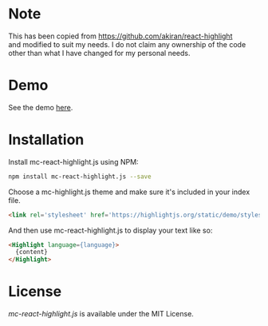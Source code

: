 # Note
This has been copied from https://github.com/akiran/react-highlight  
and modified to suit my needs.  I do not claim any ownership of the 
code other than what I have changed for my personal needs.

# Demo

See the demo [here](http://bvaughn.github.io/react-highlight.js/).

# Installation

Install mc-react-highlight.js using NPM:
```bash
npm install mc-react-highlight.js --save
```

Choose a mc-highlight.js theme and make sure it's included in your index file.
```html
<link rel='stylesheet' href='https://highlightjs.org/static/demo/styles/railscasts.css'/>
```

And then use mc-react-highlight.js to display your text like so:
```html
<Highlight language={language}>
  {content}
</Highlight>
```

# License

*mc-react-highlight.js* is available under the MIT License.

